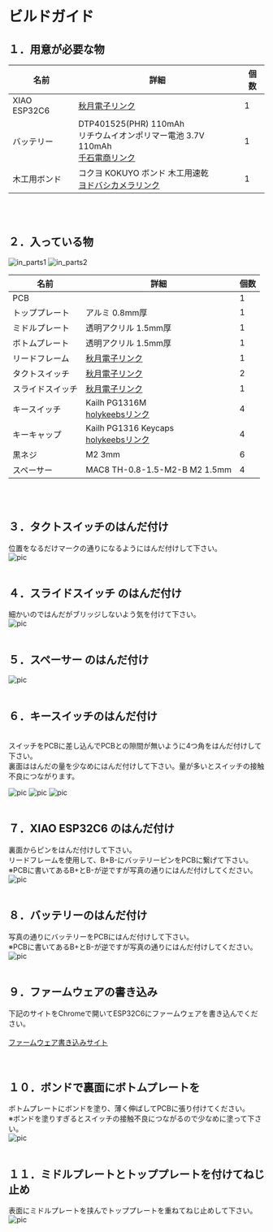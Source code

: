 # ビルドガイド

## １．用意が必要な物

| 名前 | 詳細 | 個数 |
| --- | --- | --- |
| XIAO ESP32C6 | <a href="https://akizukidenshi.com/catalog/g/g129481/" target="_blank">秋月電子リンク</a> | 1 |
| バッテリー | DTP401525(PHR) 110mAh<br>リチウムイオンポリマー電池 3.7V 110mAh<br> <a href="https://www.sengoku.co.jp/mod/sgk_cart/detail.php?code=EEHD-53KN" target="_blank">千石電商リンク</a> | 1 |
| 木工用ボンド | コクヨ KOKUYO ボンド 木工用速乾<br><a href="https://www.yodobashi.com/product/100000001001555306/" target="_blank">ヨドバシカメラリンク</a> | 1 |

<br><br>

## ２．入っている物
![in_parts1](/docs/img/make_01.jpg)
![in_parts2](/docs/img/make_02.jpg)

| 名前 | 詳細 | 個数 |
| --- | --- | --- |
| PCB | 　 | 1 |
| トッププレート | アルミ 0.8mm厚 | 1 |
| ミドルプレート | 透明アクリル 1.5mm厚 | 1 |
| ボトムプレート | 透明アクリル 1.5mm厚 | 1 |
| リードフレーム | <a href="https://akizukidenshi.com/catalog/g/g114809/" target="_blank">秋月電子リンク</a> | 1 |
| タクトスイッチ | <a href="https://akizukidenshi.com/catalog/g/g114887/" target="_blank">秋月電子リンク</a> | 2 |
| スライドスイッチ | <a href="https://akizukidenshi.com/catalog/g/g113989/" target="_blank">秋月電子リンク</a> | 1 |
| キースイッチ | Kailh PG1316M<br><a href="https://holykeebs.com/products/kailh-pg1316m-ultra-thin-butterfly-switch">holykeebsリンク</a> | 4 |
| キーキャップ | Kailh PG1316 Keycaps<br><a href="https://holykeebs.com/products/kailh-pg1316s-keycaps">holykeebsリンク</a> | 4 |
| 黒ネジ | M2 3mm | 6 |
| スペーサー | MAC8 TH-0.8-1.5-M2-B M2 1.5mm | 4 |

<br><br>

## ３．タクトスイッチのはんだ付け
位置をなるだけマークの通りになるようにはんだ付けして下さい。<br>
![pic](/docs/img/make_03.jpg)
<br><br>

## ４．スライドスイッチ のはんだ付け
細かいのではんだがブリッジしないよう気を付けて下さい。<br>
![pic](/docs/img/make_04.jpg)
<br><br>

## ５．スペーサー のはんだ付け
![pic](/docs/img/make_05.jpg)
<br><br>

## ６．キースイッチのはんだ付け
<br>
スイッチをPCBに差し込んでPCBとの隙間が無いように4つ角をはんだ付けして下さい。<br>
裏面ははんだの量を少なめにはんだ付けして下さい。量が多いとスイッチの接触不良につながります。<br>

![pic](/docs/img/make_06.jpg)
![pic](/docs/img/make_09.jpg)
![pic](/docs/img/make_16.jpg)
<br><br>

## ７．XIAO ESP32C6 のはんだ付け
裏面からピンをはんだ付けして下さい。<br>
リードフレームを使用して、B+B-にバッテリーピンをPCBに繋げて下さい。<br>
※PCBに書いてあるB+とB-が逆ですが写真の通りにはんだ付けしてください。<br>
![pic](/docs/img/make_08.jpg)
<br><br>

## ８．バッテリーのはんだ付け
写真の通りにバッテリーをPCBにはんだ付けして下さい。<br>
※PCBに書いてあるB+とB-が逆ですが写真の通りにはんだ付けしてください。<br>
![pic](/docs/img/make_07.jpg)
<br><br>

## ９．ファームウェアの書き込み
下記のサイトをChromeで開いてESP32C6にファームウェアを書き込んでください。<br><br>
<a href="https://palette-system.github.io/az-core/azpocket.html" target="_blank">ファームウェア書き込みサイト</a><br>
<br><br>

## １０．ボンドで裏面にボトムプレートを
ボトムプレートにボンドを塗り、薄く伸ばしてPCBに張り付けてください。<br>
※ボンドを塗りすぎるとスイッチの接触不良につながるので少なめに塗って下さい。<br>
![pic](/docs/img/make_10.jpg)
<br><br>

## １１．ミドルプレートとトッププレートを付けてねじ止め
表面にミドルプレートを挟んでトッププレートを重ねてねじ止めして下さい。
![pic](/docs/img/top.jpg)
<br><br>

